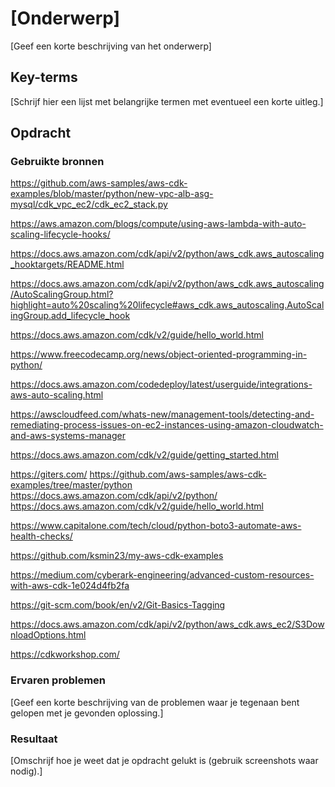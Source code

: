 # [Onderwerp]
[Geef een korte beschrijving van het onderwerp]

## Key-terms
[Schrijf hier een lijst met belangrijke termen met eventueel een korte uitleg.]

## Opdracht
### Gebruikte bronnen
https://github.com/aws-samples/aws-cdk-examples/blob/master/python/new-vpc-alb-asg-mysql/cdk_vpc_ec2/cdk_ec2_stack.py

https://aws.amazon.com/blogs/compute/using-aws-lambda-with-auto-scaling-lifecycle-hooks/

https://docs.aws.amazon.com/cdk/api/v2/python/aws_cdk.aws_autoscaling_hooktargets/README.html

https://docs.aws.amazon.com/cdk/api/v2/python/aws_cdk.aws_autoscaling/AutoScalingGroup.html?highlight=auto%20scaling%20lifecycle#aws_cdk.aws_autoscaling.AutoScalingGroup.add_lifecycle_hook

https://docs.aws.amazon.com/cdk/v2/guide/hello_world.html

https://www.freecodecamp.org/news/object-oriented-programming-in-python/

https://docs.aws.amazon.com/codedeploy/latest/userguide/integrations-aws-auto-scaling.html

https://awscloudfeed.com/whats-new/management-tools/detecting-and-remediating-process-issues-on-ec2-instances-using-amazon-cloudwatch-and-aws-systems-manager

https://docs.aws.amazon.com/cdk/v2/guide/getting_started.html

https://giters.com/
https://github.com/aws-samples/aws-cdk-examples/tree/master/python
https://docs.aws.amazon.com/cdk/api/v2/python/
https://docs.aws.amazon.com/cdk/v2/guide/hello_world.html

https://www.capitalone.com/tech/cloud/python-boto3-automate-aws-health-checks/

https://github.com/ksmin23/my-aws-cdk-examples

https://medium.com/cyberark-engineering/advanced-custom-resources-with-aws-cdk-1e024d4fb2fa

https://git-scm.com/book/en/v2/Git-Basics-Tagging

https://docs.aws.amazon.com/cdk/api/v2/python/aws_cdk.aws_ec2/S3DownloadOptions.html

https://cdkworkshop.com/



### Ervaren problemen
[Geef een korte beschrijving van de problemen waar je tegenaan bent gelopen met je gevonden oplossing.]

### Resultaat
[Omschrijf hoe je weet dat je opdracht gelukt is (gebruik screenshots waar nodig).]
